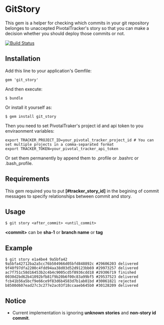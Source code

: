 # GitStory

This gem is a helper for checking which commits in your git repository belonges to unaccepted PivotalTracker's story so that you can make a decision whether you should deploy those commits or not.

[![Build Status](https://secure.travis-ci.org/visibletrap/git_story.png)](http://travis-ci.org/visibletrap/git_story)

## Installation

Add this line to your application's Gemfile:

    gem 'git_story'

And then execute:

    $ bundle

Or install it yourself as:

    $ gem install git_story
    
Then you need to set PivotalTraker's project id and api token to you enviraonment variables:

	export TRACKER_PROJECT_ID=your_pivotal_tracker_project_id # You can set multiple projects in a comma-separated format
	export TRACKER_TOKEN=your_pivotal_tracker_api_token
	
Or set them permanently by append them to .profile or .bashrc or .bash_profile.

## Requirements

This gem required you to put **[#tracker_story_id]** in the begining of commit messages to specify relationships between commit and story.

## Usage

	$ git story <after_commit> <until_commit>
	
**\<commit>** can be **sha-1** or **branch name** or **tag**
	
## Example

	$ git story e1a4be4 9a5bfa42
	9a5bfa42712ba2a5cc76b504966d05bfd848892c #29606203 delivered
	9f40f97dfa2200c4fdd94aa38d03d52d9123bb69 #29973257 delivered
	ac7f751c58d16453b2c4b4c9005cd5f8936cdd18 #29306719 finished
	0030d2bd62b41092bfb81f9b20b6f00c83a99bf5 #29537523 delivered
	fcb41b56a5bcf9e66ce9f83d6b4583d7b1ab01bd #30061821 rejected
	b8500d607ead27c3c277e2ac03f18ccaaeb645b0 #30128209 delivered
	
## Notice

 - Current implementation is ignoring **unknown stories** and **non-story id commit**.